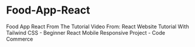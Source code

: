# Food-App-React
Food App React From The Tutorial Video From: React Website Tutorial With Tailwind CSS - Beginner React Mobile Responsive Project -  Code Commerce 
